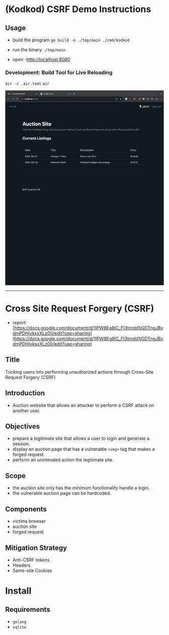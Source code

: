 # (Kodkod) CSRF Demo Instructions

## Usage
* build the program
`go build -o ./tmp/main ./cmd/kodkod`

* run the binary
`./tmp/main`

* open
-[http://localhost:8080](http://localhost:8080)

### Development: Build Tool for Live Reloading
`air -c .air.toml`
`air`

![Screenshot_2023-09-20_at_6.54.46pm.png](Screenshot_2023-09-20_at_6.54.46pm.png)

---

# Cross Site Request Forgery (CSRF)

- report: [https://docs.google.com/document/d/1lPW8Eg8lC_FI3tnrdd1jGDTngJBxdmPDHivksxXLz00/edit?usp=sharing](https://docs.google.com/document/d/1lPW8Eg8lC_FI3tnrdd1jGDTngJBxdmPDHivksxXLz00/edit?usp=sharing)

## Title
Tricking users into performing unauthorized actions through Cross-Site Request Forgery (CSRF)

## Introduction
- Auction website that allows an attacker to perform a CSRF attack on another user. 

## Objectives
- prepare a legitimate site that allows a user to login and generate a session.
- display an auction page that has a vulnerable `<img>` tag that makes a forged request.
- perform an unintended action the legitimate site.

## Scope
- the auction site only has the minimum functionality handle a login.
- the vulnerable auction page can be hardcoded. 

## Components
- victims browser
- auction site
- forged request

## Mitigation Strategy
- Anti-CSRF tokens
- Headers
- Same-site Cookies

# Install
## Requirements
- `golang`
- `sqlite`
